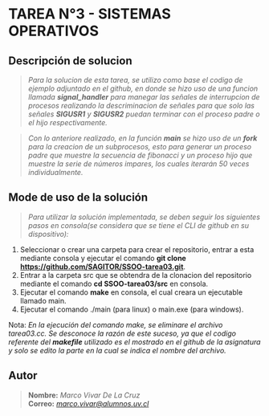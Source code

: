 # TAREA N°3 - SISTEMAS OPERATIVOS
##  Descripción de solucion
> *Para la solucion de esta tarea, se utilizo como base el codigo de ejemplo adjuntado en el github, en donde se hizo uso de una funcion llamada **signal_handler** para manegar
las señales de interrupcion de procesos realizando la descriminacion de señales para que solo las señales **SIGUSR1** y **SIGUSR2** puedan terminar con el proceso padre o el hijo 
respectivamente.*

> *Con lo anteriore realizado, en la función **main** se hizo uso de un **fork** para la creacion de un subprocesos, esto para generar un proceso padre que muestre la secuencia de 
fibonacci y un proceso hijo que muestre la serie de números impares, los cuales iterarán 50 veces individualmente.*
##  Mode de uso de la solución
> *Para utilizar la solución implementada, se deben seguir los siguientes pasos en consola(se considera que se tiene el CLI de github en su dispositivo):*
1. Seleccionar o crear una carpeta para crear el repositorio, entrar a esta mediante consola y ejecutar el comando **git clone https://github.com/SAGITOR/SSOO-tarea03.git**.
2. Entrar a la carpeta src que se obtendra de la clonacion del repositorio mediante el comando **cd SSOO-tarea03/src** en consola.
3. Ejecutar el comando **make** en consola, el cual creara un ejecutable llamado main.
4. Ejecutar el comando ./main (para linux) o main.exe (para windows).

Nota: *En la ejecución del comando make, se eliminare el archivo tarea03.cc. Se desconoce la razón de este suceso, ya que el codigo referente del **makefile** utilizado es el mostrado 
en el github de la asignatura y solo se edito la parte en la cual se indica el nombre del archivo.*
##  Autor
> **Nombre:** *Marco Vivar De La Cruz*  
>**Correo:** *marco.vivar@alumnos.uv.cl*

